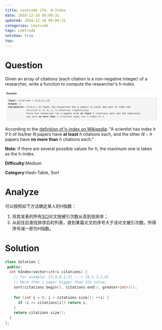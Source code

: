 ```yaml
---
title: Leetcode 274. H-Index
date: 2018-12-16 09:09:31
updated: 2018-12-16 09:09:31
categories: Leetcode
tags: Leetcode
notshow: true
top:
---
```


# Question

Given an array of citations (each citation is a non-negative integer) of a researcher, write a function to compute the researcher's h-index.

![](/images/in-post/2018-12-16-Leetcode-274-H-Index/2018-12-16-22-02-53.png)

According to the  [definition of h-index on Wikipedia](https://en.wikipedia.org/wiki/H-index): "A scientist has index  _h_  if  _h_  of his/her  _N_  papers have  **at least**  _h_  citations each, and the other  _N − h_  papers have  **no more than**  _h_  citations each."

**Note:** If there are several possible values for  _h_, the maximum one is taken as the h-index.

**Difficulty**:Medium

**Category**:Hash-Table, Sort

<!-- more -->

# Analyze

可以按照如下方法确定某人的H指数：

1. 将其发表的所有[SCI](https://zh.wikipedia.org/wiki/%E7%A7%91%E5%AD%A6%E5%BC%95%E6%96%87%E7%B4%A2%E5%BC%95 "科学引文索引")论文按被引次数从高到低排序；
2. 从前往后查找排序后的列表，直到某篇论文的序号大于该论文被引次数。所得序号减一即为H指数。

# Solution

```cpp
class Solution {
 public:
  int hIndex(vector<int>& citations) {
    // For example: [3,0,6,1,5] ---> [6,5,3,1,0]
    // More than i paper bigger than the value;
    sort(citations.begin(), citations.end(), greater<int>());

    for (int i = 0; i < citations.size(); ++i) {
      if (i >= citations[i]) return i;
    }
    return citations.size();
  }
};
```